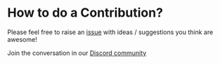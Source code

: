# How to do a Contribution?

Please feel free to raise an [issue](https://github.com/dsc-srmrmp/dsc-srmrmp.github.io/issues) with ideas / suggestions you think are awesome!

Join the conversation in our [Discord community](https://discord.gg/RSrmEKfzaG)
